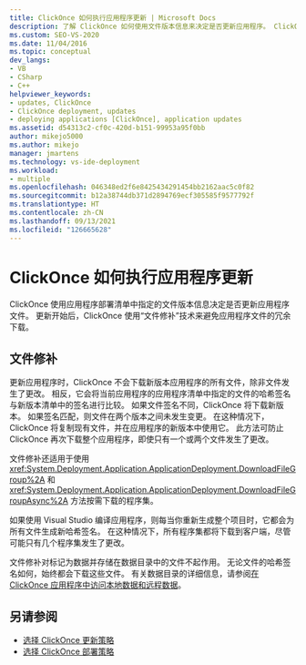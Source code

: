 ```yaml
---
title: ClickOnce 如何执行应用程序更新 | Microsoft Docs
description: 了解 ClickOnce 如何使用文件版本信息来决定是否更新应用程序。 ClickOnce 使用文件修补来避免下载时出现冗余。
ms.custom: SEO-VS-2020
ms.date: 11/04/2016
ms.topic: conceptual
dev_langs:
- VB
- CSharp
- C++
helpviewer_keywords:
- updates, ClickOnce
- ClickOnce deployment, updates
- deploying applications [ClickOnce], application updates
ms.assetid: d54313c2-cf0c-420d-b151-99953a95f0bb
author: mikejo5000
ms.author: mikejo
manager: jmartens
ms.technology: vs-ide-deployment
ms.workload:
- multiple
ms.openlocfilehash: 046348ed2f6e8425434291454bb2162aac5c0f82
ms.sourcegitcommit: b12a38744db371d2894769ecf305585f9577792f
ms.translationtype: HT
ms.contentlocale: zh-CN
ms.lasthandoff: 09/13/2021
ms.locfileid: "126665628"
---
```

# <a name="how-clickonce-performs-application-updates"></a>ClickOnce 如何执行应用程序更新
ClickOnce 使用应用程序部署清单中指定的文件版本信息决定是否更新应用程序文件。 更新开始后，ClickOnce 使用“文件修补”技术来避免应用程序文件的冗余下载。

## <a name="file-patching"></a>文件修补
 更新应用程序时，ClickOnce 不会下载新版本应用程序的所有文件，除非文件发生了更改。 相反，它会将当前应用程序的应用程序清单中指定的文件的哈希签名与新版本清单中的签名进行比较。 如果文件签名不同，ClickOnce 将下载新版本。 如果签名匹配，则文件在两个版本之间未发生变更。 在这种情况下，ClickOnce 将复制现有文件，并在应用程序的新版本中使用它。 此方法可防止 ClickOnce 再次下载整个应用程序，即使只有一个或两个文件发生了更改。

 文件修补还适用于使用 <xref:System.Deployment.Application.ApplicationDeployment.DownloadFileGroup%2A> 和 <xref:System.Deployment.Application.ApplicationDeployment.DownloadFileGroupAsync%2A> 方法按需下载的程序集。

 如果使用 Visual Studio 编译应用程序，则每当你重新生成整个项目时，它都会为所有文件生成新哈希签名。 在这种情况下，所有程序集都将下载到客户端，尽管可能只有几个程序集发生了更改。

 文件修补对标记为数据并存储在数据目录中的文件不起作用。 无论文件的哈希签名如何，始终都会下载这些文件。 有关数据目录的详细信息，请参阅[在 ClickOnce 应用程序中访问本地数据和远程数据](../deployment/accessing-local-and-remote-data-in-clickonce-applications.md)。

## <a name="see-also"></a>另请参阅
- [选择 ClickOnce 更新策略](../deployment/choosing-a-clickonce-update-strategy.md)
- [选择 ClickOnce 部署策略](../deployment/choosing-a-clickonce-deployment-strategy.md)